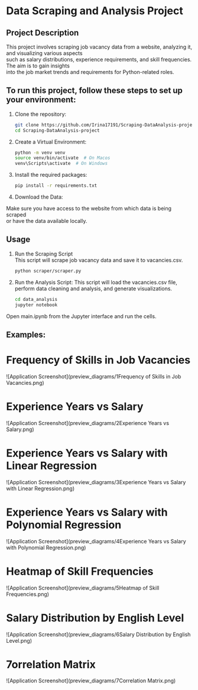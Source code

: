 # Data Scraping and Analysis Project  

## Project Description  

This project involves scraping job vacancy data from a website, analyzing it, and visualizing various aspects  
such as salary distributions, experience requirements, and skill frequencies. The aim is to gain insights  
into the job market trends and requirements for Python-related roles.  


## To run this project, follow these steps to set up your environment:  

1. Clone the repository:
   ```bash
   git clone https://github.com/Irina17191/Scraping-DataAnalysis-project/tree/develop  
   cd Scraping-DataAnalysis-project  
   ```

2. Create a Virtual Environment:
   ```bash
   python -m venv venv
   source venv/bin/activate  # On Macos
   venv\Scripts\activate  # On Windows
   ```

3. Install the required packages:
    ```bash
   pip install -r requirements.txt
   ```

4. Download the Data:

Make sure you have access to the website from which data is being scraped  
or have the data available locally.


## Usage


1. Run the Scraping Script   
This script will scrape job vacancy data and save it to vacancies.csv.  
    ```bash
   python scraper/scraper.py
   ```

2. Run the Analysis Script:
This script will load the vacancies.csv file, 
perform data cleaning and analysis, and generate visualizations.
    ```bash
   cd data_analysis
   jupyter notebook
   ```
Open main.ipynb from the Jupyter interface and run the cells.  



## Examples:  
# Frequency of Skills in Job Vacancies  

![Application Screenshot](preview_diagrams/1Frequency of Skills in Job Vacancies.png) 

# Experience Years vs Salary

![Application Screenshot](preview_diagrams/2Experience Years vs Salary.png)

# Experience Years vs Salary with Linear Regression

![Application Screenshot](preview_diagrams/3Experience Years vs Salary with Linear Regression.png)

# Experience Years vs Salary with Polynomial Regression

![Application Screenshot](preview_diagrams/4Experience Years vs Salary with Polynomial Regression.png)

# Heatmap of Skill Frequencies

![Application Screenshot](preview_diagrams/5Heatmap of Skill Frequencies.png)

# Salary Distribution by English Level

![Application Screenshot](preview_diagrams/6Salary Distribution by English Level.png)

# 7orrelation Matrix

![Application Screenshot](preview_diagrams/7Correlation Matrix.png)

